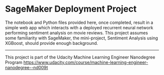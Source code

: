 # SageMaker Deployment Project

The notebook and Python files provided here, once completed, result in a simple web app which interacts with a deployed recurrent neural network performing sentiment analysis on movie reviews. This project assumes some familiarity with SageMaker, the mini-project, Sentiment Analysis using XGBoost, should provide enough background.

---

This project is part of the Udacity Machine Learning Engineer Nanodegree Program <https://www.udacity.com/course/machine-learning-engineer-nanodegree--nd009t>

